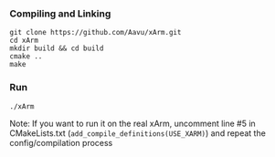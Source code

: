 ### Compiling and Linking
```
git clone https://github.com/Aavu/xArm.git
cd xArm
mkdir build && cd build
cmake ..
make
```

### Run
`./xArm`

Note: If you want to run it on the real xArm, 
uncomment line #5 in CMakeLists.txt (```add_compile_definitions(USE_XARM)```) 
and repeat the config/compilation process